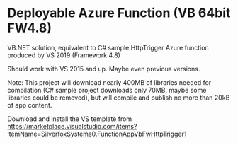# Deployable Azure Function (VB 64bit FW4.8)
VB.NET solution, equivalent to C# sample HttpTrigger Azure function produced by VS 2019 (Framework 4.8)

Should work with VS 2015 and up. Maybe even previous versions.

Note:
This project will download nearly 400MB of libraries needed for compilation (C# sample project downloads only 70MB, maybe some libraries could be removed), but will compile and publish no more than 20kB of app content.

Download and install the VS template from https://marketplace.visualstudio.com/items?itemName=SilverfoxSystems0.FunctionAppVbFwHttpTrigger1
